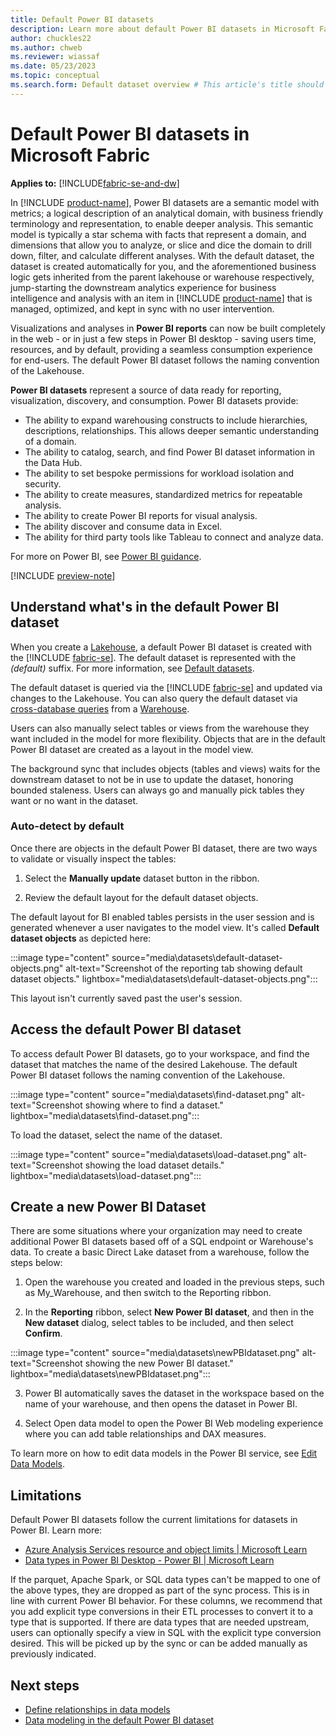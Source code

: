```yaml
---
title: Default Power BI datasets
description: Learn more about default Power BI datasets in Microsoft Fabric.
author: chuckles22
ms.author: chweb
ms.reviewer: wiassaf
ms.date: 05/23/2023
ms.topic: conceptual
ms.search.form: Default dataset overview # This article's title should not change. If so, contact engineering.
---
```

# Default Power BI datasets in Microsoft Fabric

**Applies to:** [!INCLUDE[fabric-se-and-dw](includes/applies-to-version/fabric-se-and-dw.md)]

In [!INCLUDE [product-name](../includes/product-name.md)], Power BI datasets are a semantic model with metrics; a logical description of an analytical domain, with business friendly terminology and representation, to enable deeper analysis. This semantic model is typically a star schema with facts that represent a domain, and dimensions that allow you to analyze, or slice and dice the domain to drill down, filter, and calculate different analyses. With the default dataset, the dataset is created automatically for you, and the aforementioned business logic gets inherited from the parent lakehouse or warehouse respectively, jump-starting the downstream analytics experience for business intelligence and analysis with an item in [!INCLUDE [product-name](../includes/product-name.md)] that is managed, optimized, and kept in sync with no user intervention. 

Visualizations and analyses in **Power BI reports** can now be built completely in the web - or in just a few steps in Power BI desktop - saving users time, resources, and by default, providing a seamless consumption experience for end-users. The default Power BI dataset follows the naming convention of the Lakehouse.

**Power BI datasets** represent a source of data ready for reporting, visualization, discovery, and consumption. Power BI datasets provide:

- The ability to expand warehousing constructs to include hierarchies, descriptions, relationships. This allows deeper semantic understanding of a domain.
- The ability to catalog, search, and find Power BI dataset information in the Data Hub.
- The ability to set bespoke permissions for workload isolation and security.
- The ability to create measures, standardized metrics for repeatable analysis.
- The ability to create Power BI reports for visual analysis.
- The ability discover and consume data in Excel.
- The ability for third party tools like Tableau to connect and analyze data.

For more on Power BI, see [Power BI guidance](/power-bi/guidance/).

[!INCLUDE [preview-note](../includes/preview-note.md)]

## Understand what's in the default Power BI dataset

When you create a [Lakehouse](../data-engineering/lakehouse-overview.md), a default Power BI dataset is created with the [!INCLUDE [fabric-se](includes/fabric-se.md)]. The default dataset is represented with the *(default)* suffix. For more information, see [Default datasets](datasets.md).

The default dataset is queried via the [!INCLUDE [fabric-se](includes/fabric-se.md)] and updated via changes to the Lakehouse. You can also query the default dataset via [cross-database queries](query-warehouse.md#write-a-cross-database-query) from a [Warehouse](data-warehousing.md#synapse-data-warehouse).

Users can also manually select tables or views from the warehouse they want included in the model for more flexibility. Objects that are in the default Power BI dataset are created as a layout in the model view.

The background sync that includes objects (tables and views) waits for the downstream dataset to not be in use to update the dataset, honoring bounded staleness. Users can always go and manually pick tables they want or no want in the dataset.

### Auto-detect by default

Once there are objects in the default Power BI dataset, there are two ways to validate or visually inspect the tables:

1. Select the **Manually update** dataset button in the ribbon.

1. Review the default layout for the default dataset objects.

The default layout for BI enabled tables persists in the user session and is generated whenever a user navigates to the model view. It's called **Default dataset objects** as depicted here:

:::image type="content" source="media\datasets\default-dataset-objects.png" alt-text="Screenshot of the reporting tab showing default dataset objects." lightbox="media\datasets\default-dataset-objects.png":::

This layout isn't currently saved past the user's session.

## Access the default Power BI dataset

To access default Power BI datasets, go to your workspace, and find the dataset that matches the name of the desired Lakehouse. The default Power BI dataset follows the naming convention of the Lakehouse.

:::image type="content" source="media\datasets\find-dataset.png" alt-text="Screenshot showing where to find a dataset." lightbox="media\datasets\find-dataset.png":::

To load the dataset, select the name of the dataset.

:::image type="content" source="media\datasets\load-dataset.png" alt-text="Screenshot showing the load dataset details." lightbox="media\datasets\load-dataset.png":::

## Create a new Power BI Dataset

There are some situations where your organization may need to create additional Power BI datasets based off of a SQL endpoint or Warehouse's data. To create a basic Direct Lake dataset from a warehouse, follow the steps below:

1. Open the warehouse you created and loaded in the previous steps, such as My_Warehouse, and then switch to the Reporting ribbon.

2. In the **Reporting** ribbon, select **New Power BI dataset**, and then in the **New dataset** dialog, select tables to be included, and then select **Confirm**.

:::image type="content" source="media\datasets\newPBIdataset.png" alt-text="Screenshot showing the new Power BI dataset." lightbox="media\datasets\newPBIdataset.png":::

3. Power BI automatically saves the dataset in the workspace based on the name of your warehouse, and then opens the dataset in Power BI.

4. Select Open data model to open the Power BI Web modeling experience where you can add table relationships and DAX measures.

To learn more on how to edit data models in the Power BI service, see [Edit Data Models](/power-bi/transform-model/service-edit-data-models).

## Limitations

Default Power BI datasets follow the current limitations for datasets in Power BI. Learn more:

- [Azure Analysis Services resource and object limits | Microsoft Learn](/azure/analysis-services/analysis-services-capacity-limits)
- [Data types in Power BI Desktop - Power BI | Microsoft Learn](/power-bi/connect-data/desktop-data-types)

If the parquet, Apache Spark, or SQL data types can't be mapped to one of the above types, they are dropped as part of the sync process. This is in line with current Power BI behavior. For these columns, we recommend that you add explicit type conversions in their ETL processes to convert it to a type that is supported. If there are data types that are needed upstream, users can optionally specify a view in SQL with the explicit type conversion desired. This will be picked up by the sync or can be added manually as previously indicated.

## Next steps

- [Define relationships in data models](data-modeling-defining-relationships.md)
- [Data modeling in the default Power BI dataset](model-default-power-bi-dataset.md)
